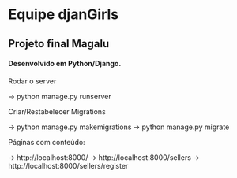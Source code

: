 # Equipe djanGirls

## Projeto final Magalu  
#### Desenvolvido em Python/Django. 

Rodar o server

 -> python manage.py runserver

Criar/Restabelecer Migrations

 -> python manage.py makemigrations
 -> python manage.py migrate


Páginas com conteúdo:

 -> http://localhost:8000/
 -> http://localhost:8000/sellers
 -> http://localhost:8000/sellers/register
